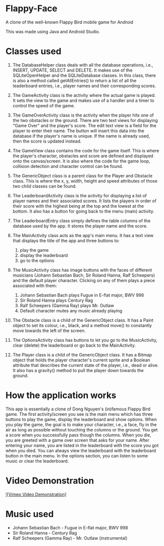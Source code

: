 # Flappy-Face
A clone of the well-known Flappy Bird mobile game for Android

This was made using Java and Android Studio.

# Classes used
1. The DatabaseHelper class deals with all the database operations, i.e., INSERT, UPDATE, SELECT and DELETE. It makes use of the SQLiteOpenHelper and the SQLiteDatabase classes. In this class, there is also a method called getAllEntries() to return a list of all the leaderboard entries, i.e., player names and their corresponding scores.

2. The GameActivity class is the activity where the actual game is played. It sets the view to the game and makes use of a handler and a timer to control the speed of the game.

3. The GameOverActivity class is the activity when the player hits one of the two obstacles or the ground. There are two text views for displaying "Game Over" and the player's score. The edit text view is a field for the player to enter their name. The button will insert this data into the database if the player's name is unique. If the name is already used, then the score is updated instead.

4. The GameView class contains the code for the game itself. This is where the player's character, obstacles and score are defined and displayed onto the canvas/screen. It is also where the code for the game loop, collision detection and character control can be found.

5. The GenericObject class is a parent class for the Player and Obstacle class. This is where the x, y, width, height and speed attributes of those two child classes can be found.

6. The LeaderboardActivity class is the activity for displaying a list of player names and their associated scores. It lists the players in order of their score with the highest being at the top and the lowest at the bottom. It also has a button for going back to the menu (main) activity.

7. The LeaderboardEntry class simply defines the table columns of the database used by the app. It stores the player name and the score.

8. The MainActivity class acts as the app's main menu. It has a text view that displays the title of the app and three buttons to: 
	1. play the game
	2. display the leaderboard
	3. go to the options

9. The MusicActivity class has image buttons with the faces of different musicians (Johann Sebastian Bach, Sir Roland Hanna, Ralf Scheepers) and the default player character. Clicking on any of them plays a piece associated with them:
	1. Johann Sebastian Bach plays Fugue in E-flat major, BWV 998
	2. Sir Roland Hanna plays Century Rag
	3. Ralf Scheepers (Gamma Ray) plays Mr. Outlaw
	4. Default character mutes any music already playing

10. The Obstacle class is a child of the GenericObject class. It has a Paint object to set its colour, i.e., black, and a method move() to constantly move towards the left of the screen.

11. The OptionsActivity class has buttons to let you go to the MusicActivity, clear (delete) the leaderboard or go back to the MainActivity.

12. The Player class is a child of the GenericObject class. It has a Bitmap object that holds the player character's current sprite and a Boolean attribute that describes the current state of the player, i.e., dead or alive. It also has a gravity() method to pull the player down towards the ground.

# How the application works
This app is essentially a clone of Dong Nguyen's (in)famous Flappy Bird game. The first activity/screen you see is the main menu which has three buttons to play the game, display the leaderboard and show options. When you play the game, the goal is to make your character, i.e., a face, fly in the air as long as possible without touching the columns or the ground. You get a score when you successfully pass though the columns. When you die, you are greeted with a game over screen that asks for your name. After entering your name, you are listed in the leaderboard with the score you got when you died. You can always view the leaderboard with the leaderboard button in the main menu. In the options section, you can listen to some music or clear the leaderboard.

# Video Demonstration
[![Vimeo Video Demonstration]](https://vimeo.com/488595115)

# Music used
- Johann Sebastian Bach - Fugue in E-flat major, BWV 998
- Sir Roland Hanna - Century Rag
- Ralf Scheepers (Gamma Ray) - Mr. Outlaw (instrumental)
